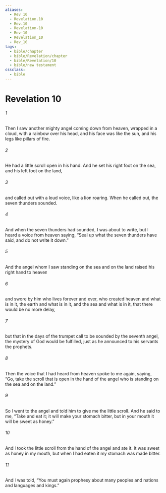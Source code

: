 ```yaml
---
aliases:
  - Rev 10
  - Revelation.10
  - Rev.10
  - Revelation-10
  - Rev-10
  - Revelation_10
  - Rev_10
tags:
  - bible/chapter
  - bible/Revelation/chapter
  - bible/Revelation/10
  - bible/new testament
cssclass:
  - bible
---
```


# Revelation 10

###### 1
Then I saw another mighty angel coming down from heaven, wrapped in a cloud, with a rainbow over his head, and his face was like the sun, and his legs like pillars of fire.
###### 2
He had a little scroll open in his hand. And he set his right foot on the sea, and his left foot on the land,
###### 3
and called out with a loud voice, like a lion roaring. When he called out, the seven thunders sounded.
###### 4
And when the seven thunders had sounded, I was about to write, but I heard a voice from heaven saying, “Seal up what the seven thunders have said, and do not write it down.”
###### 5
And the angel whom I saw standing on the sea and on the land raised his right hand to heaven
###### 6
and swore by him who lives forever and ever, who created heaven and what is in it, the earth and what is in it, and the sea and what is in it, that there would be no more delay,
###### 7
but that in the days of the trumpet call to be sounded by the seventh angel, the mystery of God would be fulfilled, just as he announced to his servants the prophets.
###### 8
Then the voice that I had heard from heaven spoke to me again, saying, “Go, take the scroll that is open in the hand of the angel who is standing on the sea and on the land.”
###### 9
So I went to the angel and told him to give me the little scroll. And he said to me, “Take and eat it; it will make your stomach bitter, but in your mouth it will be sweet as honey.”
###### 10
And I took the little scroll from the hand of the angel and ate it. It was sweet as honey in my mouth, but when I had eaten it my stomach was made bitter.
###### 11
And I was told, “You must again prophesy about many peoples and nations and languages and kings.”


